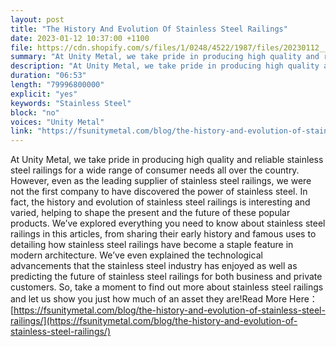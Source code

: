 ```yaml
---
layout: post
title: "The History And Evolution Of Stainless Steel Railings"
date: 2023-01-12 10:37:00 +1100
file: https://cdn.shopify.com/s/files/1/0248/4522/1987/files/20230112__fsun_1.mp3?v=1673837287
summary: "At Unity Metal, we take pride in producing high quality and reliable stainless steel railings for a wide range of consumer needs all over the country. However, even as the leading supplier of stainless steel railings, we were not the first company to have discovered the power of stainless steel. In fact, the history and evolution of stainless steel railings is interesting and varied, helping to shape the present and the future of these popular products. We’ve explored everything you need to know about stainless steel railings in this articles, from sharing their early history and famous uses to detailing how stainless steel railings have become a staple feature in modern architecture. We’ve even explained the technological advancements that the stainless steel industry has enjoyed as well as predicting the future of stainless steel railings for both business and private customers. So, take a moment to find out more about stainless steel railings and let us show you just how much of an asset they are!"
description: "At Unity Metal, we take pride in producing high quality and reliable stainless steel railings for a wide range of consumer needs all over the country. However, even as the leading supplier of stainless steel railings, we were not the first company to have discovered the power of stainless steel. In fact, the history and evolution of stainless steel railings is interesting and varied, helping to shape the present and the future of these popular products. We’ve explored everything you need to know about stainless steel railings in this articles, from sharing their early history and famous uses to detailing how stainless steel railings have become a staple feature in modern architecture. We’ve even explained the technological advancements that the stainless steel industry has enjoyed as well as predicting the future of stainless steel railings for both business and private customers. So, take a moment to find out more about stainless steel railings and let us show you just how much of an asset they are!Read More Here:<a href='https://fsunitymetal.com/blog/the-history-and-evolution-of-stainless-steel-railings/'>https://fsunitymetal.com/blog/the-history-and-evolution-of-stainless-steel-railings/</a>"
duration: "06:53"
length: "79996800000"
explicit: "yes"
keywords: "Stainless Steel"
block: "no"
voices: "Unity Metal"
link: "https://fsunitymetal.com/blog/the-history-and-evolution-of-stainless-steel-railings/"
---
```


At Unity Metal, we take pride in producing high quality and reliable stainless steel railings for a wide range of consumer needs all over the country. However, even as the leading supplier of stainless steel railings, we were not the first company to have discovered the power of stainless steel. In fact, the history and evolution of stainless steel railings is interesting and varied, helping to shape the present and the future of these popular products. We’ve explored everything you need to know about stainless steel railings in this articles, from sharing their early history and famous uses to detailing how stainless steel railings have become a staple feature in modern architecture. We’ve even explained the technological advancements that the stainless steel industry has enjoyed as well as predicting the future of stainless steel railings for both business and private customers. So, take a moment to find out more about stainless steel railings and let us show you just how much of an asset they are!Read More Here：[https://fsunitymetal.com/blog/the-history-and-evolution-of-stainless-steel-railings/](https://fsunitymetal.com/blog/the-history-and-evolution-of-stainless-steel-railings/)
